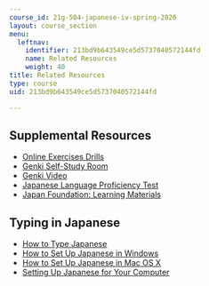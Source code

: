 ```yaml
---
course_id: 21g-504-japanese-iv-spring-2020
layout: course_section
menu:
  leftnav:
    identifier: 213bd9b643549ce5d5737040572144fd
    name: Related Resources
    weight: 40
title: Related Resources
type: course
uid: 213bd9b643549ce5d5737040572144fd

---
```


Supplemental Resources
----------------------

*   [Online Exercises Drills](http://web.mit.edu/21f.501/www/review.html)
*   [Genki Self-Study Room](http://genki.japantimes.co.jp/self_en)
*   [Genki Video](http://genki.japantimes.co.jp/self/genki-movie)
*   [Japanese Language Proficiency Test](http://www.jlpt.jp/e/)
*   [Japan Foundation: Learning Materials](https://www.jpf.go.jp/e/project/japanese/education/resource/index.html)

Typing in Japanese
------------------

*   [How to Type Japanese](https://www.coscom.co.jp/learnjapanese801/index.html)
*   [How to Set Up Japanese in Windows](http://www.coscom.co.jp/learnjapanese801/install_ime.html)
*   [How to Set Up Japanese in Mac OS X](https://redcocoon.org/cab/mysoft.html)
*   [Setting Up Japanese for Your Computer](http://www.guidetojapanese.org/learn/resources/setup)